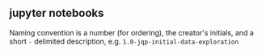 jupyter notebooks
--------

Naming convention is a number (for ordering), the creator's initials, and a short `-` delimited description, e.g. `1.0-jqp-initial-data-exploration`